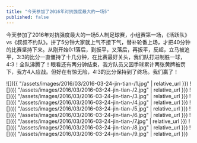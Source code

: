 ```yaml
---
title: "今天参加了2016年对抗强度最大的一场5"
published: false
---
```

今天参加了2016年对抗强度最大的一场5人制足球赛，小组赛第一场，《活跃队》vs《叔叔不约队》。拼了5分钟大家就上气不接下气，替补轮番上场，才把40分钟的比赛坚持下来。从刚开始0:1落后，到扳平，又落后，再扳平，反超，立马被追平，3:3的比分一直僵持了十几分钟，在比赛最好关头，我们队打进制胜一球，4:3！全队沸腾了！眼看还有两分钟结束，我方队员又因手球累计两张黄牌被罚下，我方4人应战。但好在有惊无险，4:3的比分保持到了终场。我们赢了！



![]({{ "/assets/images/2016/03/2016-03-24-jin-tian-/1.jpg" | relative_url }})
![]({{ "/assets/images/2016/03/2016-03-24-jin-tian-/2.jpg" | relative_url }})
![]({{ "/assets/images/2016/03/2016-03-24-jin-tian-/3.jpg" | relative_url }})
![]({{ "/assets/images/2016/03/2016-03-24-jin-tian-/4.jpg" | relative_url }})
![]({{ "/assets/images/2016/03/2016-03-24-jin-tian-/5.jpg" | relative_url }})
![]({{ "/assets/images/2016/03/2016-03-24-jin-tian-/6.jpg" | relative_url }})
![]({{ "/assets/images/2016/03/2016-03-24-jin-tian-/7.jpg" | relative_url }})
![]({{ "/assets/images/2016/03/2016-03-24-jin-tian-/8.jpg" | relative_url }})
![]({{ "/assets/images/2016/03/2016-03-24-jin-tian-/9.jpg" | relative_url }})
